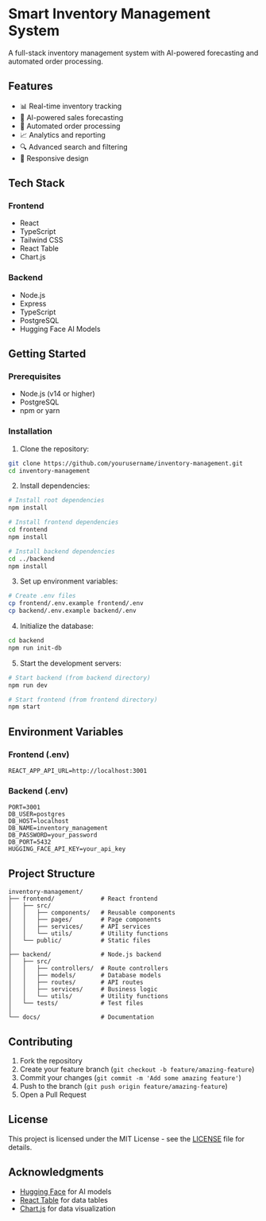# Smart Inventory Management System

A full-stack inventory management system with AI-powered forecasting and automated order processing.

## Features

- 📊 Real-time inventory tracking
- 🤖 AI-powered sales forecasting
- 🔄 Automated order processing
- 📈 Analytics and reporting
- 🔍 Advanced search and filtering
- 📱 Responsive design

## Tech Stack

### Frontend
- React
- TypeScript
- Tailwind CSS
- React Table
- Chart.js

### Backend
- Node.js
- Express
- TypeScript
- PostgreSQL
- Hugging Face AI Models

## Getting Started

### Prerequisites

- Node.js (v14 or higher)
- PostgreSQL
- npm or yarn

### Installation

1. Clone the repository:
```bash
git clone https://github.com/yourusername/inventory-management.git
cd inventory-management
```

2. Install dependencies:
```bash
# Install root dependencies
npm install

# Install frontend dependencies
cd frontend
npm install

# Install backend dependencies
cd ../backend
npm install
```

3. Set up environment variables:
```bash
# Create .env files
cp frontend/.env.example frontend/.env
cp backend/.env.example backend/.env
```

4. Initialize the database:
```bash
cd backend
npm run init-db
```

5. Start the development servers:
```bash
# Start backend (from backend directory)
npm run dev

# Start frontend (from frontend directory)
npm start
```

## Environment Variables

### Frontend (.env)
```
REACT_APP_API_URL=http://localhost:3001
```

### Backend (.env)
```
PORT=3001
DB_USER=postgres
DB_HOST=localhost
DB_NAME=inventory_management
DB_PASSWORD=your_password
DB_PORT=5432
HUGGING_FACE_API_KEY=your_api_key
```

## Project Structure

```
inventory-management/
├── frontend/             # React frontend
│   ├── src/
│   │   ├── components/   # Reusable components
│   │   ├── pages/        # Page components
│   │   ├── services/     # API services
│   │   └── utils/        # Utility functions
│   └── public/           # Static files
│
├── backend/              # Node.js backend
│   ├── src/
│   │   ├── controllers/  # Route controllers
│   │   ├── models/       # Database models
│   │   ├── routes/       # API routes
│   │   ├── services/     # Business logic
│   │   └── utils/        # Utility functions
│   └── tests/            # Test files
│
└── docs/                 # Documentation
```

## Contributing

1. Fork the repository
2. Create your feature branch (`git checkout -b feature/amazing-feature`)
3. Commit your changes (`git commit -m 'Add some amazing feature'`)
4. Push to the branch (`git push origin feature/amazing-feature`)
5. Open a Pull Request

## License

This project is licensed under the MIT License - see the [LICENSE](LICENSE) file for details.

## Acknowledgments

- [Hugging Face](https://huggingface.co/) for AI models
- [React Table](https://react-table.tanstack.com/) for data tables
- [Chart.js](https://www.chartjs.org/) for data visualization 